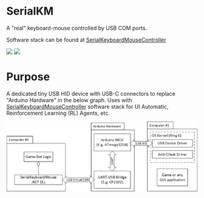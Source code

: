 # SerialKM
A "real" keyboard-mouse controlled by USB COM ports. 

Software stack can be found at [SerialKeyboardMouseController](https://github.com/charlescao460/SerialKeyboardMouseController) 

![](docs/3D_Preview_Front.png)
![](docs/3D_Preview_Back.png)

# Purpose

A dedicated tiny USB HID device with USB-C connectors to replace "Arduino Hardware" in the below graph. Uses with [SerialKeyboardMouseController](https://github.com/charlescao460/SerialKeyboardMouseController) software stack for UI Automatic, Reinforcement Learning (RL) Agents, etc.

![](https://github.com/charlescao460/SerialKeyboardMouseController/raw/main/Pictures/TypicalApplication.png)